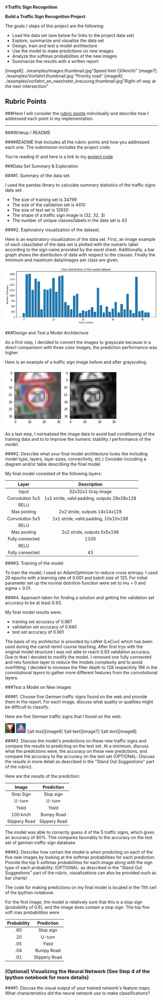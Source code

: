 #**Traffic Sign Recognition** 

**Build a Traffic Sign Recognition Project**

The goals / steps of this project are the following:
* Load the data set (see below for links to the project data set)
* Explore, summarize and visualize the data set
* Design, train and test a model architecture
* Use the model to make predictions on new images
* Analyze the softmax probabilities of the new images
* Summarize the results with a written report


[//]: # (Image References)

[image1]: ./examples/visualization.jpg "Visualization"
[image2]: ./examples/grayscale.jpg "Grayscaling"
[image3]: ./examples/random_noise.jpg "Random Noise"
[image4]: ./examples/achtung_vorfahrt.thumbnail.jpg "Priority road"
[image5]: ./examples/baustelle.thumbnail.jpg "Road work"
[image6]: ./examples/images.thumbnail.jpg"Speed limit (30km/h)"
[image7]: ./examples/Vorfahrt.thumbnail.jpg "Priority road"
[image8]: ./examples/vorfahrt_an_naechster_kreuzung.thumbnail.jpg"Right-of-way at the next intersection"

## Rubric Points
###Here I will consider the [rubric points](https://review.udacity.com/#!/rubrics/481/view) individually and describe how I addressed each point in my implementation.  

---
###Writeup / README

####README that includes all the rubric points and how you addressed each one. The submission includes the project code.

You're reading it! and here is a link to my [project code](https://github.com/christiankay/SDC_projects_P2_deep_traffic_signs/blob/master/Traffic_Sign_Classifier.ipynb)

###Data Set Summary & Exploration

####1. Summary of the data set. 

I used the pandas library to calculate summary statistics of the traffic
signs data set:

* The size of training set is 34799
* The size of the validation set is 4410
* The size of test set is 12630
* The shape of a traffic sign image is (32, 32, 3)
* The number of unique classes/labels in the data set is 43

####2. Exploratory visualization of the dataset.

Here is an exploratory visualization of the data set. First, an image example of each class/label of the data set is plotted with the numeric label according to the sign name provided by the excel sheet. Additionally, a bar graph shows the distribution of data with respect to the classes. Finally the minimum and maximum data/images per class are given.


![alt text][image1]

###Design and Test a Model Architecture


As a first step, I decided to convert the images to grayscale because in a direct comparision with three color images, the prediction performance was higher.

Here is an example of a traffic sign image before and after grayscaling.

![alt text][image2]

As a last step, I normalized the image data to avoid bad conditioning of the training data and to to improve the numeric stability / performance of the model.




####2. Describe what your final model architecture looks like including model type, layers, layer sizes, connectivity, etc.) Consider including a diagram and/or table describing the final model.

My final model consisted of the following layers:

| Layer         		|     Description	        					| 
|:---------------------:|:---------------------------------------------:| 
| Input         		| 32x32x1 Gray image   							| 
| Convolution 5x5     	| 1x1 stride, valid padding, outputs 28x28x128 	|
| RELU					|												|
| Max pooling	      	| 2x2 stride,  outputs 14x14x128 				|
| Convolution 5x5	    |1x1 stride, valid padding, 10x10x196    									|
| RELU					|												|
| Max pooling	      	| 2x2 stride,  outputs 5x5x196 				|
| Fully connected		| 1100       									|
| RELU					|												|
| Fully connected		| 43      									|

 


####3. Training of the model

To train the model, I used an AdamOptimizer to reduce cross entropy. I used 20 epochs with a learning rate of 0.001 and batch size of 125. For initial parameter set up the normal distrition function were set to mu = 0 and sigma = 0.01.

####4. Approach taken for finding a solution and getting the validation set accuracy to be at least 0.93. 

My final model results were:
* training set accuracy of 0.987
* validation set accuracy of 0.940 
* test set accuracy of 0.901

The basis of my architectur is provided by LeNet (LeCun) which has been used during the carnd-term1 course teaching.
After first trys with the original model structure I was not able to reach 0.93 validation accuracy. Due to that I decided to modify the model. I removed one fully connected and relu function layer to reduce the models complexity and to avoid overfitting. I decided to increase the filter depth to 128 respectivly 196 in the convolutional layers to gather more different features from the convolutional layers.


 

###Test a Model on New Images

####1. Choose five German traffic signs found on the web and provide them in the report. For each image, discuss what quality or qualities might be difficult to classify.

Here are five German traffic signs that I found on the web:

![alt text][image4] ![alt text][image5] ![alt text][image6] 
![alt text][image7] ![alt text][image8]


####2. Discuss the model's predictions on these new traffic signs and compare the results to predicting on the test set. At a minimum, discuss what the predictions were, the accuracy on these new predictions, and compare the accuracy to the accuracy on the test set (OPTIONAL: Discuss the results in more detail as described in the "Stand Out Suggestions" part of the rubric).

Here are the results of the prediction:

| Image			        |     Prediction	        					| 
|:---------------------:|:---------------------------------------------:| 
| Stop Sign      		| Stop sign   									| 
| U-turn     			| U-turn 										|
| Yield					| Yield											|
| 100 km/h	      		| Bumpy Road					 				|
| Slippery Road			| Slippery Road      							|


The model was able to correctly guess 4 of the 5 traffic signs, which gives an accuracy of 80%. This compares favorably to the accuracy on the test set of german traffic sign database

####3. Describe how certain the model is when predicting on each of the five new images by looking at the softmax probabilities for each prediction. Provide the top 5 softmax probabilities for each image along with the sign type of each probability. (OPTIONAL: as described in the "Stand Out Suggestions" part of the rubric, visualizations can also be provided such as bar charts)

The code for making predictions on my final model is located in the 11th cell of the Ipython notebook.

For the first image, the model is relatively sure that this is a stop sign (probability of 0.6), and the image does contain a stop sign. The top five soft max probabilities were

| Probability         	|     Prediction	        					| 
|:---------------------:|:---------------------------------------------:| 
| .60         			| Stop sign   									| 
| .20     				| U-turn 										|
| .05					| Yield											|
| .04	      			| Bumpy Road					 				|
| .01				    | Slippery Road      							|




### (Optional) Visualizing the Neural Network (See Step 4 of the Ipython notebook for more details)
####1. Discuss the visual output of your trained network's feature maps. What characteristics did the neural network use to make classifications?


